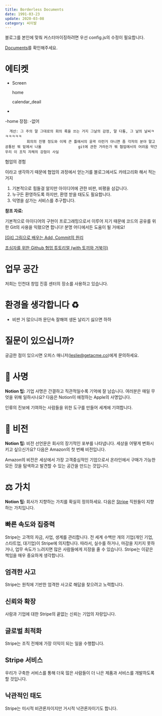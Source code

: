 ```yaml
---
title: Borderless Documents
date: 1991-03-23
update: 2020-03-08
category: 씨이발
---
```


블로그를 본인에 맞춰 커스터마이징하려면 우선 config.js의 수정이 필요합니다.

[Documents](<https://github.com/junhobaik/junhobaik.github.io/wiki/Document-(Borderless)>)를 확인해주세요.
# 에티켓
- Screen

    home

    calendar_deail

- 

-home
장점: -없어

      개선: 그 주의 말 그대로의 회의 록을 쓰는 거지 그날의 감정, 말 다툼, 그 날의 날씨ㅋㅋㅋㅋㅋㅋ
              회의의 진행 정도와 이제 큰 틀에서의 윤곽 이런거 아니면 좀 각자의 분야 말고 공통된 뭐 밑에서 나올                 git에 관한 거라든가 뭐 협업에서의 어려움 약간 우리 이 조직 자체의 강점이 사실

협업의 경험

이라고 생각하기 때문에 협업의 과정에서 얻는거를 블로그에서도 카테고리화 해서 적는거지
1. 기본적으로 힘들걸 알지만 아이디어에 관한 비판, 비평을 삼갑니다.
2. 누구든 환영하도록 하지만, 환영 받을 태도도 필요합니다.
3. 익명을 삼가는 서비스를 추구합니다.

**참조 자료:**

기본적으로 아이디어의 구현이 프로그래밍으로서 이루어 지기 때문에 코드의 공유를 위한 Git의 사용을 익혔으면 합니다! 분명 어디에서든 도움이 될 거에요!

[[Git] 그림으로 배우는 Add, Commit의 원리](https://milooy.wordpress.com/2019/06/08/git-add-commit/)

[초심자를 위한 Github 협업 튜토리얼 (with 토끼와 거북이)](https://milooy.wordpress.com/2017/06/21/working-together-with-github-tutorial/)

# 업무 공간

저희는 인천대 창업 진흥 센터의 장소를 사용하고 있습니다.

# 환경을 생각합니다 ♻️

- 비싼 거 많으니까 문단속 잘해여 생돈 날리기 싫으면 하하

# 질문이 있으십니까?

궁금한 점이 있으시면 오피스 매니저([leslie@getacme.co](mailto:leslie@getacme.co))에게 문의하세요.
# 🧭 사명

**Notion 팁:** 기업 사명은 간결하고 직관적일수록 기억에 잘 남습니다. 여러분은 매일 무엇을 위해 일하시나요? 다음은 Notion이 애정하는 Apple의 사명입니다. 

인류의 진보에 기여하는 사람들을 위한 도구를 만들어 세계에 기여합니다.

# 🔭 비전

**Notion 팁:** 비전 선언문은 회사의 장기적인 포부를 나타냅니다. 세상을 어떻게 변화시키고 싶으신가요? 다음은 Amazon의 첫 번째 비전입니다.

Amazon의 비전은 세상에서 가장 고객중심적인 기업으로서 온라인에서 구매가 가능한 모든 것을 탐색하고 발견할 수 있는 공간을 만드는 것입니다.

# ⚖️ 가치

**Notion 팁:** 회사가 지향하는 가치를 확실히 정의하세요. 다음은 [Stripe](https://stripe.com/jobs/culture) 직원들이 지향하는 가치입니다.

## 빠른 속도와 집중력

Stripe는 고객의 자금, 사업, 생계를 관리합니다. 전 세계 수백만 개의 기업(개인 기업, 스타트업, 대기업)이 Stripe에 의지합니다. 따라서, 실수를 하거나, 마감을 지키지 못하거나, 업무 속도가 느려지면 많은 사람들에게 지장을 줄 수 있습니다. Stripe는 이같은 책임을 매우 중요하게 생각합니다.

## 엄격한 사고

Stripe는 원칙에 기반한 엄격한 사고로 해답을 찾으려고 노력합니다.

## 신뢰와 확장

사람과 기업에 대한 Stripe의 끝없는 신뢰는 기업의 자랑입니다. 

## 글로벌 최적화

Stripe는 조직 전체에 가장 이익이 되는 일을 수행합니다.

## Stripe 서비스

우리가 구축한 서비스를 통해 더욱 많은 사람들이 더 나은 제품과 서비스를 개발하도록 할 것입니다.

## 낙관적인 태도

Stripe는 미시적 비관론자이지만 거시적 낙관론자이기도 합니다.